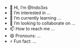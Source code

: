 - 👋 Hi, I’m @Indo3xs
- 👀 I’m interested in ...
- 🌱 I’m currently learning ...
- 💞️ I’m looking to collaborate on ...
- 📫 How to reach me ...
- 😄 Pronouns: ...
- ⚡ Fun fact: ...

<!---
Indo3xs/Indo3xs is a ✨ special ✨ repository because its `README.md` (this file) appears on your GitHub profile.
You can click the Preview link to take a look at your changes.
--->
